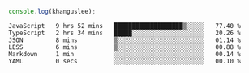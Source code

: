 ```js
console.log(khanguslee);
```

<!--START_SECTION:waka-->

```text
JavaScript   9 hrs 52 mins   ███████████████████▒░░░░░   77.40 %
TypeScript   2 hrs 34 mins   █████░░░░░░░░░░░░░░░░░░░░   20.26 %
JSON         8 mins          ▒░░░░░░░░░░░░░░░░░░░░░░░░   01.14 %
LESS         6 mins          ▒░░░░░░░░░░░░░░░░░░░░░░░░   00.88 %
Markdown     1 min           ░░░░░░░░░░░░░░░░░░░░░░░░░   00.14 %
YAML         0 secs          ░░░░░░░░░░░░░░░░░░░░░░░░░   00.10 %
```

<!--END_SECTION:waka-->

<!--
**khanguslee/khanguslee** is a ✨ _special_ ✨ repository because its `README.md` (this file) appears on your GitHub profile.

Here are some ideas to get you started:

- 🔭 I’m currently working on ...
- 🌱 I’m currently learning ...
- 👯 I’m looking to collaborate on ...
- 🤔 I’m looking for help with ...
- 💬 Ask me about ...
- 📫 How to reach me: ...
- 😄 Pronouns: ...
- ⚡ Fun fact: ...
-->
